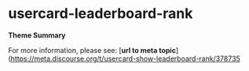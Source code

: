 # usercard-leaderboard-rank

**Theme Summary**

For more information, please see: [**url to meta topic**](https://meta.discourse.org/t/usercard-show-leaderboard-rank/378735
